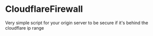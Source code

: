 # CloudflareFirewall
Very simple script for your origin server to be secure if it's behind the cloudflare ip range
